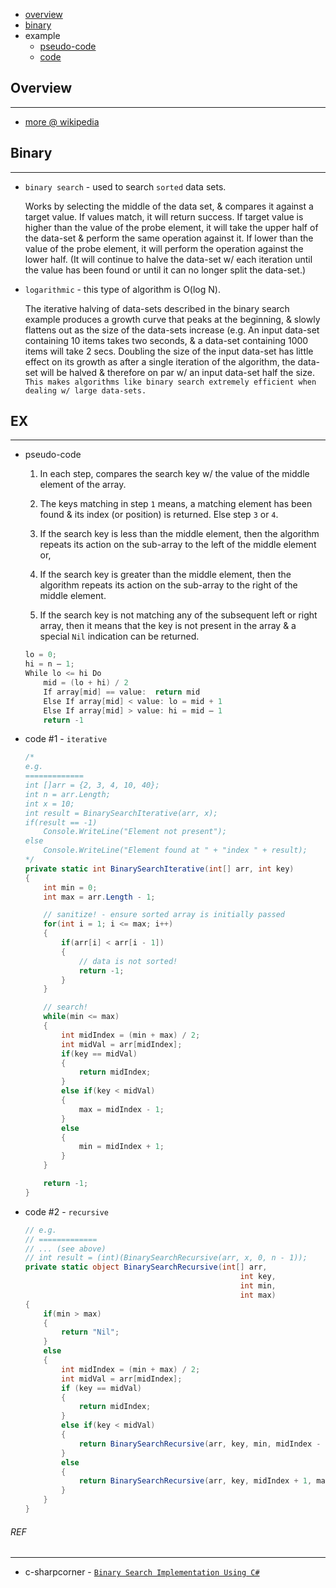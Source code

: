 * [overview](#overview)
* [binary](#binary)
* example
  * [pseudo-code](#pseudo-code)
  * [code](#code)

## Overview <a name="overview"></a>

---

* [more @ wikipedia](https://en.wikipedia.org/wiki/Category:Search_algorithms)

## Binary <a name="binary"></a>

---

* `binary search` - used to search `sorted` data sets.

	Works by selecting the middle of the data set, & compares it against a target value. If values match, it will return success. If target value is higher than the value of the probe element, it will take the upper half of the data-set & perform the same operation against it. If lower than the value of the probe element, it will perform the operation against the lower half.  (It will continue to halve the data-set w/ each iteration until the value has been found or until it can no longer split the data-set.)

* `logarithmic` - this type of algorithm is O(log N).

	The iterative halving of data-sets described in the binary search example produces a growth curve that peaks at the beginning, & slowly flattens out as the size of the data-sets increase (e.g. An input data-set containing 10 items takes two seconds, & a data-set containing 1000 items will take 2 secs.  Doubling the size of the input data-set has little effect on its growth as after a single iteration of the algorithm, the data-set will be halved & therefore on par w/ an input data-set half the size. `This makes algorithms like binary search extremely efficient when dealing w/ large data-sets.`

## EX <a name="example"></a>

---

* pseudo-code <a name="pseudo-code"></a>

	1. In each step, compares the search key w/ the value of the middle element of the array.

	2. The keys matching in step `1` means, a matching element has been found & its index (or position) is returned. Else step `3` or `4`.

	3. If the search key is less than the middle element, then the algorithm repeats its action on the sub-array to the left of the middle element or,

	4. If the search key is greater than the middle element, then the algorithm repeats its action on the sub-array to the right of the middle element.

	5. If the search key is not matching any of the subsequent left or right array, then it means that the key is not present in the array & a special `Nil` indication can be returned.

	```c#
	lo = 0;
	hi = n – 1;
	While lo <= hi Do
		mid = (lo + hi) / 2
		If array[mid] == value:  return mid
		Else If array[mid] < value: lo = mid + 1
		Else If array[mid] > value: hi = mid – 1
		return -1
	```

* code #1 - `iterative` <a name="code"></a>

	```c#
	/*
	e.g.
	=============
	int []arr = {2, 3, 4, 10, 40};
	int n = arr.Length;
	int x = 10;
	int result = BinarySearchIterative(arr, x);
	if(result == -1)
		Console.WriteLine("Element not present");
	else
		Console.WriteLine("Element found at " + "index " + result);
	*/
	private static int BinarySearchIterative(int[] arr, int key)
	{
		int min = 0;
		int max = arr.Length - 1;

		// sanitize! - ensure sorted array is initially passed
		for(int i = 1; i <= max; i++)
		{
			if(arr[i] < arr[i - 1])
			{
				// data is not sorted!
				return -1;
			}
		}

		// search!
		while(min <= max)
		{
			int midIndex = (min + max) / 2;
			int midVal = arr[midIndex];
			if(key == midVal)
			{
				return midIndex;
			}
			else if(key < midVal)
			{
				max = midIndex - 1;
			}
			else
			{
				min = midIndex + 1;
			}
		}

		return -1;
	}
	```

* code #2 - `recursive`

	```c#
	// e.g.
	// =============
	// ... (see above)
	// int result = (int)(BinarySearchRecursive(arr, x, 0, n - 1));
	private static object BinarySearchRecursive(int[] arr,
													int key,
													int min,
													int max)
	{
		if(min > max)
		{
			return "Nil";
		}
		else
		{
			int midIndex = (min + max) / 2;
			int midVal = arr[midIndex];
			if (key == midVal)
			{
				return midIndex;
			}
			else if(key < midVal)
			{
				return BinarySearchRecursive(arr, key, min, midIndex - 1);
			}
			else
			{
				return BinarySearchRecursive(arr, key, midIndex + 1, max);
			}
		}
	}
	```

###### REF

---

* c-sharpcorner - [`Binary Search Implementation Using C#`](https://www.c-sharpcorner.com/blogs/binary-search-implementation-using-c-sharp1)